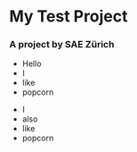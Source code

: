 # My Test Project
### A project by SAE Zürich

* Hello
* I
* like 
* popcorn

- I
- also 
- like
- popcorn

